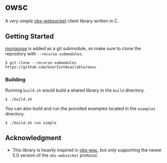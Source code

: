 # owsc

A _very simple_ [obs-websocket](https://github.com/obsproject/obs-websocket)
client library written in C.

## Getting Started

[mongoose](https://github.com/cesanta/mongoose) is added as a git
submodule, so make sure to clone the repository with `--recurse-submodules`.

```console
$ git clone --recurse-submodules https://github.com/UserIsntAvailable/owsc
```

### Building

Running `build.sh` would build a shared library in the `build`
directory.

```console
$ ./build.sh
```

You can also build and run the provided examples located in the
`examples` directory.

```console
$ ./build.sh run simple
```

## Acknowledgment

- This library is heavily inspired in [obs-wsc](https://github.com/univrsal/obs-wsc),
but _only_ supporting the newer 5.0 version of the `obs-websocket` protocol.
